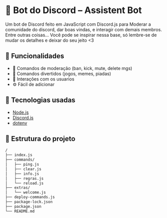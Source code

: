# 🤖 Bot do Discord – Assistent Bot

Um bot de Discord feito em JavaScript com Discord.js para Moderar a comunidade do discord, dar boas vindas, e interagir com demais membros.
Entre outras coisas...
Você pode se inspirar nessa base, só lembre-se de mudar os detalhes e deixar do seu jeito <3



## 🚀 Funcionalidades

- 🔨 Comandos de moderação (ban, kick, mute, delete mgs)
- 🎲 Comandos divertidos (jogos, memes, piadas)
- 💬 Interações com os usuarios
- ⚙️ Fácil de adicionar



## 🧰 Tecnologias usadas

- [Node.js](https://nodejs.org/)
- [Discord.js](https://discord.js.org/)
- [dotenv](https://www.npmjs.com/package/dotenv)



## 📁 Estrutura do projeto

```bash
/
├── index.js
├── commands/
│   ├── ping.js
│   ├── clear.js
│   ├── info.js
│   ├── regras.js
│   └── reload.js
├── extras/
│   └── welcome.js
├── deploy-commands.js
├── package-lock.json
├── package.json
└── README.md
